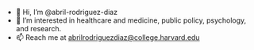 - 👋 Hi, I’m @abril-rodriguez-diaz
- 👀 I’m interested in healthcare and medicine, public policy, psychology, and research. 
- 📫 Reach me at abrilrodriguezdiaz@college.harvard.edu

<!---
abril-rodriguez-diaz/abril-rodriguez-diaz is a ✨ special ✨ repository because its `README.md` (this file) appears on your GitHub profile.
You can click the Preview link to take a look at your changes.
--->
